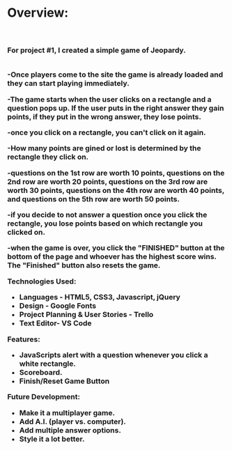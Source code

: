 <h1>Overview:</h1>

<br>

<h3>For project #1, I created a simple game of Jeopardy. 

<br>
<br>

-Once players come to the site the game is already loaded and they can start playing immediately.

-The game starts when the user clicks on a rectangle and a question pops up. If the user puts in the right answer they gain points, if they put in the wrong answer, they lose points.

-once you click on a rectangle, you can't click on it again.

-How many points are gined or lost is determined by the rectangle they click on.

-questions on the 1st row are worth 10 points, questions on the 2nd row are worth 20 points, questions on the 3rd row are worth 30 points, questions on the 4th row are worth 40 points, 
and questions on the 5th row are worth 50 points.

-if you decide to not answer a question once you click the rectangle, you lose points based on which rectangle you clicked on.

-when the game is over, you click the "FINISHED" button at the bottom of the page and whoever has the highest score wins. The "Finished" button also resets the game. 


Technologies Used:<br>
<ul>
<li>Languages - HTML5, CSS3, Javascript, jQuery</li>
<li>Design - Google Fonts</li>
<li>Project Planning & User Stories - Trello</li>
<li>Text Editor- VS Code</li>
</ul>


Features:<br>
<ul>
<li>JavaScripts alert with a question whenever you click a white rectangle.</li>
<li>Scoreboard.</li>
<li>Finish/Reset Game Button</li>
</ul>

Future Development:<br>
<ul>
<li>Make it a multiplayer game.</li>
<li>Add A.I. (player vs. computer).</li>
<li>Add multiple answer options.</li>
<li>Style it a lot better.</li>
</ul>
</h3>
